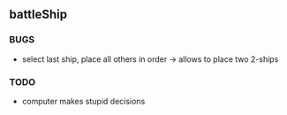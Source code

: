 ## battleShip

### BUGS

-   select last ship, place all others in order -> allows to place two 2-ships

### TODO

- computer makes stupid decisions